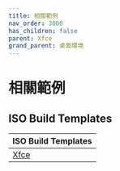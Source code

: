 ```yaml
---
title: 相關範例
nav_order: 3000
has_children: false
parent: Xfce
grand_parent: 桌面環境
---
```



# 相關範例


## ISO Build Templates

| ISO Build Templates |
| --- |
| [Xfce](https://github.com/samwhelp/ezarcher-adjustment/tree/main/project/ezarcher-adjustment-system/ezarcher-adjustment-iso-profile/recipe/template/20221030/adjust/Templates/Xfce-20221030) |
